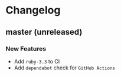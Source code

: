 # Changelog

## master (unreleased)

### New Features

* Add `ruby-3.3` to CI
* Add `dependabot` check for `GitHub Actions`
